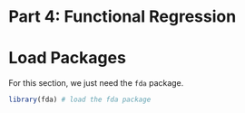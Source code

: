 Part 4: Functional Regression
================

# Load Packages

For this section, we just need the `fda` package.

``` r
library(fda) # load the fda package
```
